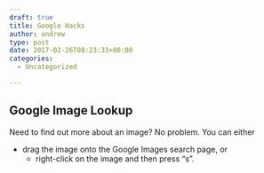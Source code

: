 ```yaml
---
draft: true
title: Google Hacks
author: andrew
type: post
date: 2017-02-26T08:23:33+00:00
categories:
  - Uncategorized

---
```

## Google Image Lookup

Need to find out more about an image? No problem. You can either

  * drag the image onto the Google Images search page, or 
      * right-click on the image and then press &#8220;s&#8221;. </ul>
